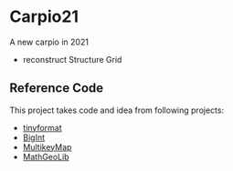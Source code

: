 # Carpio21
A new carpio in 2021

- reconstruct Structure Grid



## Reference Code

This project takes code and idea from following projects:

 - [tinyformat](https://github.com/c42f/tinyformat)
 - [BigInt](https://github.com/faheel/BigInt)
 - [MultikeyMap](https://github.com/CodePi/MultikeyMap)
 - [MathGeoLib](https://github.com/juj/MathGeoLib)